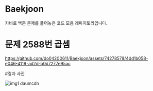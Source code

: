 # Baekjoon

자바로 백준 문제를 풀어놓은 코드 모음 레파지토리입니다.

# 문제 2588번 곱셈 

<a href="https://www.acmicpc.net/problem/2588">https://github.com/do04200611/Baekjoon/assets/74278578/4dd1b058-e046-4119-ad2d-b0d7277e95ac </a> <br>

#결과 사진

![img1 daumcdn](https://github.com/do04200611/Baekjoon/assets/74278578/c43c0d3b-2265-46d9-bc5a-c72d5164a59a)
